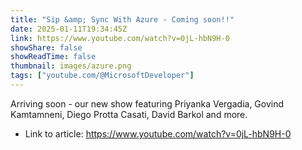 ```yaml
---
title: "Sip &amp; Sync With Azure - Coming soon!!"
date: 2025-01-11T19:34:45Z
link: https://www.youtube.com/watch?v=0jL-hbN9H-0
showShare: false
showReadTime: false
thumbnail: images/azure.png
tags: ["youtube.com/@MicrosoftDeveloper"]
---
```

Arriving soon - our new show featuring Priyanka Vergadia, Govind Kamtamneni, Diego Protta Casati, David Barkol and more.

- Link to article: https://www.youtube.com/watch?v=0jL-hbN9H-0